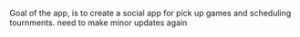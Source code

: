 Goal of the app, is to create a social app for pick up games and scheduling tournments.
need to make minor updates again
